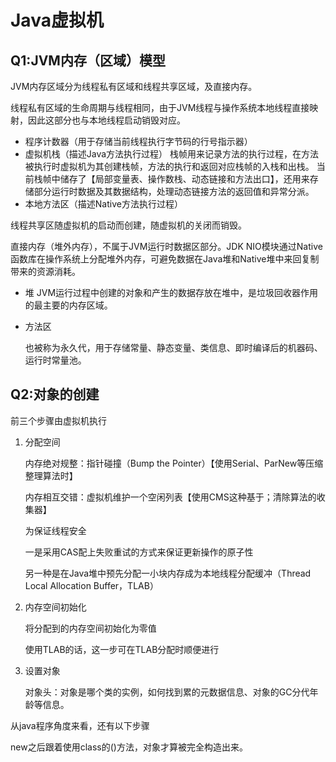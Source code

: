 # Java虚拟机

## Q1:JVM内存（区域）模型

JVM内存区域分为线程私有区域和线程共享区域，及直接内存。

线程私有区域的生命周期与线程相同，由于JVM线程与操作系统本地线程直接映射，因此这部分也与本地线程启动销毁对应。

- 程序计数器（用于存储当前线程执行字节码的行号指示器）
- 虚拟机栈（描述Java方法执行过程）
  栈帧用来记录方法的执行过程，在方法被执行时虚拟机为其创建栈帧，方法的执行和返回对应栈帧的入栈和出栈。
  当前栈帧中储存了【局部变量表、操作数栈、动态链接和方法出口】，还用来存储部分运行时数据及其数据结构，处理动态链接方法的返回值和异常分派。
- 本地方法区（描述Native方法执行过程）

线程共享区随虚拟机的启动而创建，随虚拟机的关闭而销毁。

直接内存（堆外内存），不属于JVM运行时数据区部分。JDK NIO模块通过Native函数库在操作系统上分配堆外内存，可避免数据在Java堆和Native堆中来回复制带来的资源消耗。

- 堆
  JVM运行过程中创建的对象和产生的数据存放在堆中，是垃圾回收器作用的最主要的内存区域。

- 方法区

  也被称为永久代，用于存储常量、静态变量、类信息、即时编译后的机器码、运行时常量池。

## Q2:对象的创建

前三个步骤由虚拟机执行

1. 分配空间

   内存绝对规整：指针碰撞（Bump the Pointer）【使用Serial、ParNew等压缩整理算法时】

   内存相互交错：虚拟机维护一个空闲列表【使用CMS这种基于；清除算法的收集器】

   为保证线程安全

   一是采用CAS配上失败重试的方式来保证更新操作的原子性

   另一种是在Java堆中预先分配一小块内存成为本地线程分配缓冲（Thread Local Allocation Buffer，TLAB）

2. 内存空间初始化

   将分配到的内存空间初始化为零值

   使用TLAB的话，这一步可在TLAB分配时顺便进行

3. 设置对象

   对象头：对象是哪个类的实例，如何找到累的元数据信息、对象的GC分代年龄等信息。

从java程序角度来看，还有以下步骤

new之后跟着使用class的<init>()方法，对象才算被完全构造出来。

